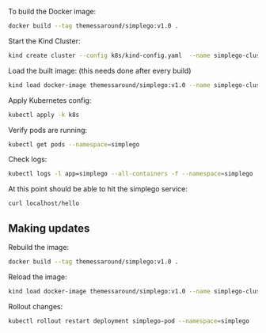 To build the Docker image:
```bash
docker build --tag themessaround/simplego:v1.0 .
```

Start the Kind Cluster:
```bash
kind create cluster --config k8s/kind-config.yaml  --name simplego-cluster
```

Load the built image: (this needs done after every build)
```sh
kind load docker-image themessaround/simplego:v1.0 --name simplego-cluster 
```

Apply Kubernetes config:
```sh
kubectl apply -k k8s 
```

Verify pods are running:
```sh
kubectl get pods --namespace=simplego 
```

Check logs:
```sh
kubectl logs -l app=simplego --all-containers -f --namespace=simplego
```

At this point should be able to hit the simplego service:
```sh
curl localhost/hello
```

## Making updates

Rebuild the image:
```sh
docker build --tag themessaround/simplego:v1.0 .
```

Reload the image:
```sh
kind load docker-image themessaround/simplego:v1.0 --name simplego-cluster 
```

Rollout changes:
```sh
kubectl rollout restart deployment simplego-pod --namespace=simplego
```
